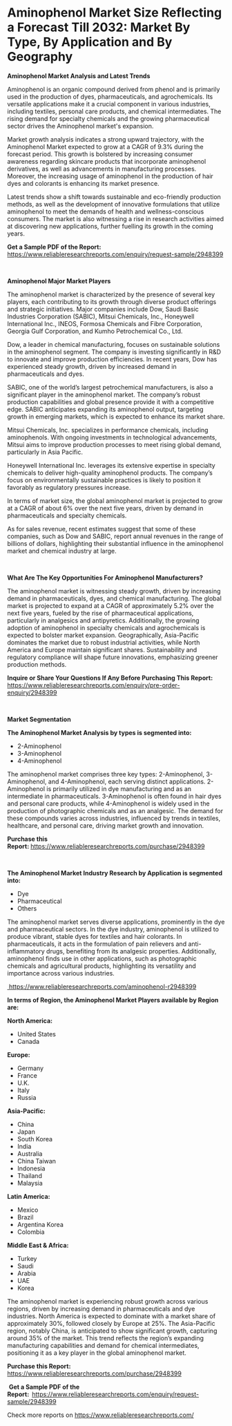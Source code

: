 <p><h1>Aminophenol Market Size Reflecting a Forecast Till 2032: Market By Type, By Application and By Geography</h1></p><p><strong>Aminophenol Market Analysis and Latest Trends</strong></p>
<p><p>Aminophenol is an organic compound derived from phenol and is primarily used in the production of dyes, pharmaceuticals, and agrochemicals. Its versatile applications make it a crucial component in various industries, including textiles, personal care products, and chemical intermediates. The rising demand for specialty chemicals and the growing pharmaceutical sector drives the Aminophenol market's expansion.</p><p>Market growth analysis indicates a strong upward trajectory, with the Aminophenol Market expected to grow at a CAGR of 9.3% during the forecast period. This growth is bolstered by increasing consumer awareness regarding skincare products that incorporate aminophenol derivatives, as well as advancements in manufacturing processes. Moreover, the increasing usage of aminophenol in the production of hair dyes and colorants is enhancing its market presence.</p><p>Latest trends show a shift towards sustainable and eco-friendly production methods, as well as the development of innovative formulations that utilize aminophenol to meet the demands of health and wellness-conscious consumers. The market is also witnessing a rise in research activities aimed at discovering new applications, further fuelling its growth in the coming years.</p></p>
<p><strong>Get a Sample PDF of the Report:&nbsp;</strong> <a href="https://www.reliableresearchreports.com/enquiry/request-sample/2948399?utm_campaign=2233&utm_medium=2&utm_source=Github&utm_content=ia&utm_term=12032025&utm_id=aminophenol">https://www.reliableresearchreports.com/enquiry/request-sample/2948399</a></p>
<p>&nbsp;</p>
<p><strong>Aminophenol Major Market Players</strong></p>
<p><p>The aminophenol market is characterized by the presence of several key players, each contributing to its growth through diverse product offerings and strategic initiatives. Major companies include Dow, Saudi Basic Industries Corporation (SABIC), Mitsui Chemicals, Inc., Honeywell International Inc., INEOS, Formosa Chemicals and Fibre Corporation, Georgia Gulf Corporation, and Kumho Petrochemical Co., Ltd.</p><p>Dow, a leader in chemical manufacturing, focuses on sustainable solutions in the aminophenol segment. The company is investing significantly in R&D to innovate and improve production efficiencies. In recent years, Dow has experienced steady growth, driven by increased demand in pharmaceuticals and dyes.</p><p>SABIC, one of the world’s largest petrochemical manufacturers, is also a significant player in the aminophenol market. The company’s robust production capabilities and global presence provide it with a competitive edge. SABIC anticipates expanding its aminophenol output, targeting growth in emerging markets, which is expected to enhance its market share.</p><p>Mitsui Chemicals, Inc. specializes in performance chemicals, including aminophenols. With ongoing investments in technological advancements, Mitsui aims to improve production processes to meet rising global demand, particularly in Asia Pacific.</p><p>Honeywell International Inc. leverages its extensive expertise in specialty chemicals to deliver high-quality aminophenol products. The company’s focus on environmentally sustainable practices is likely to position it favorably as regulatory pressures increase.</p><p>In terms of market size, the global aminophenol market is projected to grow at a CAGR of about 6% over the next five years, driven by demand in pharmaceuticals and specialty chemicals.</p><p>As for sales revenue, recent estimates suggest that some of these companies, such as Dow and SABIC, report annual revenues in the range of billions of dollars, highlighting their substantial influence in the aminophenol market and chemical industry at large.</p></p>
<p>&nbsp;</p>
<p><strong>What Are The Key Opportunities For Aminophenol Manufacturers?</strong></p>
<p><p>The aminophenol market is witnessing steady growth, driven by increasing demand in pharmaceuticals, dyes, and chemical manufacturing. The global market is projected to expand at a CAGR of approximately 5.2% over the next five years, fueled by the rise of pharmaceutical applications, particularly in analgesics and antipyretics. Additionally, the growing adoption of aminophenol in specialty chemicals and agrochemicals is expected to bolster market expansion. Geographically, Asia-Pacific dominates the market due to robust industrial activities, while North America and Europe maintain significant shares. Sustainability and regulatory compliance will shape future innovations, emphasizing greener production methods.</p></p>
<p><strong>Inquire or Share Your Questions If Any Before Purchasing This Report:</strong> <a href="https://www.reliableresearchreports.com/enquiry/pre-order-enquiry/2948399?utm_campaign=2233&utm_medium=2&utm_source=Github&utm_content=ia&utm_term=12032025&utm_id=aminophenol">https://www.reliableresearchreports.com/enquiry/pre-order-enquiry/2948399</a></p>
<p>&nbsp;</p>
<p><strong>Market Segmentation</strong></p>
<p><strong>The Aminophenol Market Analysis by types is segmented into:</strong></p>
<p><ul><li>2-Aminophenol</li><li>3-Aminophenol</li><li>4-Aminophenol</li></ul></p>
<p><p>The aminophenol market comprises three key types: 2-Aminophenol, 3-Aminophenol, and 4-Aminophenol, each serving distinct applications. 2-Aminophenol is primarily utilized in dye manufacturing and as an intermediate in pharmaceuticals. 3-Aminophenol is often found in hair dyes and personal care products, while 4-Aminophenol is widely used in the production of photographic chemicals and as an analgesic. The demand for these compounds varies across industries, influenced by trends in textiles, healthcare, and personal care, driving market growth and innovation.</p></p>
<p><strong>Purchase this Report:&nbsp;</strong><a href="https://www.reliableresearchreports.com/purchase/2948399?utm_campaign=2233&utm_medium=2&utm_source=Github&utm_content=ia&utm_term=12032025&utm_id=aminophenol">https://www.reliableresearchreports.com/purchase/2948399</a></p>
<p>&nbsp;</p>
<p><strong>The Aminophenol Market Industry Research by Application is segmented into:</strong></p>
<p><ul><li>Dye</li><li>Pharmaceutical</li><li>Others</li></ul></p>
<p><p>The aminophenol market serves diverse applications, prominently in the dye and pharmaceutical sectors. In the dye industry, aminophenol is utilized to produce vibrant, stable dyes for textiles and hair colorants. In pharmaceuticals, it acts in the formulation of pain relievers and anti-inflammatory drugs, benefiting from its analgesic properties. Additionally, aminophenol finds use in other applications, such as photographic chemicals and agricultural products, highlighting its versatility and importance across various industries.</p></p>
<p><a href="https://www.reliableresearchreports.com/aminophenol-r2948399?utm_campaign=2233&utm_medium=2&utm_source=Github&utm_content=ia&utm_term=12032025&utm_id=aminophenol">&nbsp;https://www.reliableresearchreports.com/aminophenol-r2948399</a></p>
<p><strong>In terms of Region, the Aminophenol Market Players available by Region are:</strong></p>
<p>
    <p> <strong> North America: </strong>
        <ul>
            <li>United States</li>
            <li>Canada</li>
        </ul>
        </p> 
    <p> <strong> Europe: </strong>
        <ul>
            <li>Germany</li>
            <li>France</li>
            <li>U.K.</li>
            <li>Italy</li>
            <li>Russia</li>
        </ul>
        </p> 
    <p> <strong> Asia-Pacific: </strong>
        <ul>
            <li>China</li>
            <li>Japan</li>
            <li>South Korea</li>
            <li>India</li>
            <li>Australia</li>
            <li>China Taiwan</li>
            <li>Indonesia</li>
            <li>Thailand</li>
            <li>Malaysia</li>
        </ul>
        </p> 
    <p> <strong> Latin America: </strong>
        <ul>
            <li>Mexico</li>
            <li>Brazil</li>
            <li>Argentina Korea</li>
            <li>Colombia</li>
        </ul>
        </p> 
    <p> <strong> Middle East & Africa: </strong>
        <ul>
            <li>Turkey</li>
            <li>Saudi</li>
            <li>Arabia</li>
            <li>UAE</li>
            <li>Korea</li>
        </ul>
    </p>
    </p>
<p><p>The aminophenol market is experiencing robust growth across various regions, driven by increasing demand in pharmaceuticals and dye industries. North America is expected to dominate with a market share of approximately 30%, followed closely by Europe at 25%. The Asia-Pacific region, notably China, is anticipated to show significant growth, capturing around 35% of the market. This trend reflects the region’s expanding manufacturing capabilities and demand for chemical intermediates, positioning it as a key player in the global aminophenol market.</p></p>
<p><strong>Purchase this Report: </strong><a href="https://www.reliableresearchreports.com/purchase/2948399?utm_campaign=2233&utm_medium=2&utm_source=Github&utm_content=ia&utm_term=12032025&utm_id=aminophenol">https://www.reliableresearchreports.com/purchase/2948399</a></p>
<p>&nbsp;<strong>Get a Sample PDF of the Report:&nbsp;&nbsp;</strong><a href="https://www.reliableresearchreports.com/enquiry/request-sample/2948399?utm_campaign=2233&utm_medium=2&utm_source=Github&utm_content=ia&utm_term=12032025&utm_id=aminophenol">https://www.reliableresearchreports.com/enquiry/request-sample/2948399</a></p>
<p><strong></strong></p>
<p>Check more reports on <a href="https://www.reliableresearchreports.com/?utm_campaign=2233&utm_medium=2&utm_source=Github&utm_content=ia&utm_term=12032025&utm_id=aminophenol">https://www.reliableresearchreports.com/</a></p>